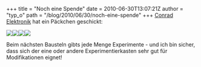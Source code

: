 +++
title = "Noch eine Spende"
date = 2010-06-30T13:07:21Z
author = "typ_o"
path = "/blog/2010/06/30/noch-eine-spende"
+++
[Conrad Elektronik](https://www.conrad.de/ce/) hat ein Päckchen
geschickt:

[![](https://flipdot.org/blog/uploads/conrad03.serendipityThumb.jpg)](https://flipdot.org/blog/uploads/conrad03.jpg)[![](https://flipdot.org/blog/uploads/conrad04.serendipityThumb.jpg)](https://flipdot.org/blog/uploads/conrad04.jpg)[![](https://flipdot.org/blog/uploads/conrad02.serendipityThumb.jpg)](https://flipdot.org/blog/uploads/conrad02.jpg)[![](https://flipdot.org/blog/uploads/conrad01.serendipityThumb.jpg)](https://flipdot.org/blog/uploads/conrad01.jpg)

Beim nächsten Bausteln gibts jede Menge Experimente - und ich bin
sicher, dass sich der eine oder andere Experimentierkasten sehr gut für
Modifikationen eignet\!

